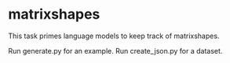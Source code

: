 # matrixshapes
This task primes language models to keep track of matrixshapes.

Run generate.py for an example.
Run create_json.py for a dataset.
